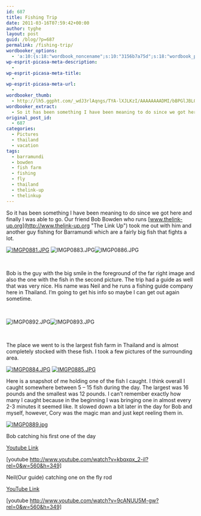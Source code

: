 ```yaml
---
id: 687
title: Fishing Trip
date: 2011-03-16T07:59:42+00:00
author: tyghe
layout: post
guid: /blog/?p=687
permalink: /fishing-trip/
wordbooker_options:
  - 'a:10:{s:18:"wordbook_noncename";s:10:"3156b7a75d";s:18:"wordbook_page_post";s:4:"-100";s:18:"wordbook_orandpage";s:1:"2";s:23:"wordbook_default_author";s:1:"2";s:23:"wordbook_extract_length";s:3:"256";s:19:"wordbook_actionlink";s:3:"300";s:26:"wordbooker_publish_default";s:2:"on";s:18:"wordbook_attribute";s:31:"Posted a new post on their blog";s:29:"wordbooker_status_update_text";s:35:": New blog post :  %title% - %link%";s:20:"wordbook_comment_get";s:2:"on";}'
wp-esprit-picasa-meta-description:
  - 
wp-esprit-picasa-meta-title:
  - 
wp-esprit-picasa-meta-url:
  - 
wordbooker_thumb:
  - http://lh5.ggpht.com/_wdJ3rlAqngs/TYA-lXJLKzI/AAAAAAAADMI/bBPGlJBLOKc/s200/IMGP0881.JPG
wordbooker_extract:
  - So it has been something I have been meaning to do since we got here and finally I was able to go. Our friend Bob Bowden who runs www.thelink-up.org took me out with him and another guy fishing for Barramundi which are a fairly big fish that fights a l ...
original_post_id:
  - 687
categories:
  - Pictures
  - thailand
  - vacation
tags:
  - barramundi
  - bowden
  - fish farm
  - fishing
  - fly
  - thailand
  - thelink-up
  - thelinkup
---
```

So it has been something I have been meaning to do since we got here and finally I was able to go. Our friend Bob Bowden who runs [www.thelink-up.org](http://www.thelink-up.org "The Link Up") took me out with him and another guy fishing for Barramundi which are a fairly big fish that fights a lot.

<a rel="lightbox[687]" href="http://lh5.ggpht.com/_wdJ3rlAqngs/TYA-lXJLKzI/AAAAAAAADMI/bBPGlJBLOKc/s800/IMGP0881.JPG"><img src="http://lh5.ggpht.com/_wdJ3rlAqngs/TYA-lXJLKzI/AAAAAAAADMI/bBPGlJBLOKc/s200/IMGP0881.JPG" alt="IMGP0881.JPG" /></a>  ![IMGP0883.JPG](http://lh5.ggpht.com/_wdJ3rlAqngs/TYA-l8kpidI/AAAAAAAADMI/W4yLM8VYcvs/s200/IMGP0883.JPG)![IMGP0886.JPG](http://lh6.ggpht.com/_wdJ3rlAqngs/TYA-ni7PsOI/AAAAAAAADMI/QDhaujnDJYM/s200/IMGP0886.JPG)

&nbsp;

Bob is the guy with the big smile in the foreground of the far right image and also the one with the fish in the second picture. The trip had a guide as well that was very nice. His name was Neil and he runs a fishing guide company here in Thailand. I&#8217;m going to get his info so maybe I can get out again sometime.

&nbsp;

 ![IMGP0892.JPG](http://lh3.ggpht.com/_wdJ3rlAqngs/TYA-oMWiSBI/AAAAAAAADMI/4FPXbrIdlVk/s200/IMGP0892.JPG)![IMGP0893.JPG](http://lh6.ggpht.com/_wdJ3rlAqngs/TYA-opLLnlI/AAAAAAAADMI/N0Apmm2Nc6o/s200/IMGP0893.JPG)

&nbsp;

The place we went to is the largest fish farm in Thailand and is almost completely stocked with these fish. I took a few pictures of the surrounding area.

<a rel="lightbox[687]" href="http://lh5.ggpht.com/_wdJ3rlAqngs/TYA-mgPSMbI/AAAAAAAADMI/hl0L4veV4fo/s800/IMGP0884.JPG"><img src="http://lh5.ggpht.com/_wdJ3rlAqngs/TYA-mgPSMbI/AAAAAAAADMI/hl0L4veV4fo/s200/IMGP0884.JPG" alt="IMGP0884.JPG" /></a> <a rel="lightbox[687]" href="http://lh4.ggpht.com/_wdJ3rlAqngs/TYA-nPNzRII/AAAAAAAADMI/zW4vdNbMRwE/s800/IMGP0885.JPG"><img src="http://lh4.ggpht.com/_wdJ3rlAqngs/TYA-nPNzRII/AAAAAAAADMI/zW4vdNbMRwE/s200/IMGP0885.JPG" alt="IMGP0885.JPG" /></a>

Here is a snapshot of me holding one of the fish I caught. I think overall I caught somewhere between 5 &#8211; 15 fish during the day. The largest was 16 pounds and the smallest was 12 pounds. I can&#8217;t remember exactly how many I caught because in the beginning I was bringing one in almost every 2-3 minutes it seemed like. It slowed down a bit later in the day for Bob and myself, however, Cory was the magic man and just kept reeling them in.

<a rel="lightbox[687]" href="http://lh4.ggpht.com/_wdJ3rlAqngs/TYA-nPNzRII/AAAAAAAADMI/zW4vdNbMRwE/s800/IMGP0885.JPG"></a> <a rel="lightbox[687]" href="http://lh4.ggpht.com/_wdJ3rlAqngs/TYA-y98MSSI/AAAAAAAADMI/mkOTB3GE_bQ/s800/IMGP0889.jpg"><img src="http://lh4.ggpht.com/_wdJ3rlAqngs/TYA-y98MSSI/AAAAAAAADMI/mkOTB3GE_bQ/s200/IMGP0889.jpg" alt="IMGP0889.jpg" /></a>

Bob catching his first one of the day
  
[Youtube Link](http://www.youtube.com/watch?v=kbqxpx_2-iI "Youtube link for bob's catch")
  
[youtube http://www.youtube.com/watch?v=kbqxpx_2-iI?rel=0&w=560&h=349]

Neil(Our guide) catching one on the fly rod
  
[YouTube Link](http://www.youtube.com/watch?v=9cANUU5M-gw "Youtube link for Neil's fly rod catch")
  
[youtube http://www.youtube.com/watch?v=9cANUU5M-gw?rel=0&w=560&h=349]
